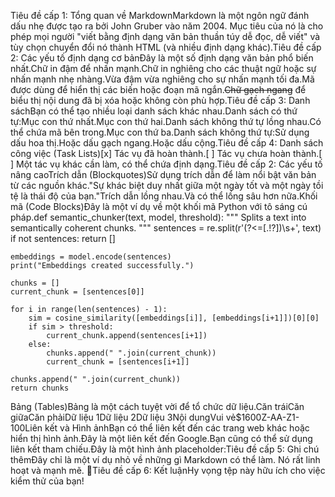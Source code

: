 Tiêu đề cấp 1: Tổng quan về MarkdownMarkdown là một ngôn ngữ đánh dấu nhẹ được tạo ra bởi John Gruber vào năm 2004. Mục tiêu của nó là cho phép mọi người "viết bằng định dạng văn bản thuần túy dễ đọc, dễ viết" và tùy chọn chuyển đổi nó thành HTML (và nhiều định dạng khác).Tiêu đề cấp 2: Các yếu tố định dạng cơ bảnĐây là một số định dạng văn bản phổ biến nhất.Chữ in đậm để nhấn mạnh.Chữ in nghiêng cho các thuật ngữ hoặc sự nhấn mạnh nhẹ nhàng.Vừa đậm vừa nghiêng cho sự nhấn mạnh tối đa.Mã được dùng để hiển thị các biến hoặc đoạn mã ngắn.~~Chữ gạch ngang~~ để biểu thị nội dung đã bị xóa hoặc không còn phù hợp.Tiêu đề cấp 3: Danh sáchBạn có thể tạo nhiều loại danh sách khác nhau.Danh sách có thứ tự:Mục con thứ nhất.Mục con thứ hai.Danh sách không thứ tự lồng nhau.Có thể chứa mã bên trong.Mục con thứ ba.Danh sách không thứ tự:Sử dụng dấu hoa thị.Hoặc dấu gạch ngang.Hoặc dấu cộng.Tiêu đề cấp 4: Danh sách công việc (Task Lists)[x] Tác vụ đã hoàn thành.[ ] Tác vụ chưa hoàn thành.[ ] Một tác vụ khác cần làm, có thể chứa định dạng.Tiêu đề cấp 2: Các yếu tố nâng caoTrích dẫn (Blockquotes)Sử dụng trích dẫn để làm nổi bật văn bản từ các nguồn khác."Sự khác biệt duy nhất giữa một ngày tốt và một ngày tồi tệ là thái độ của bạn."Trích dẫn lồng nhau.Và có thể lồng sâu hơn nữa.Khối mã (Code Blocks)Đây là một ví dụ về một khối mã Python với tô sáng cú pháp.def semantic_chunker(text, model, threshold):
    """
    Splits a text into semantically coherent chunks.
    """
    sentences = re.split(r'(?<=[.!?])\s+', text)
    if not sentences:
        return []

    embeddings = model.encode(sentences)
    print("Embeddings created successfully.")

    chunks = []
    current_chunk = [sentences[0]]

    for i in range(len(sentences) - 1):
        sim = cosine_similarity([embeddings[i]], [embeddings[i+1]])[0][0]
        if sim > threshold:
            current_chunk.append(sentences[i+1])
        else:
            chunks.append(" ".join(current_chunk))
            current_chunk = [sentences[i+1]]

    chunks.append(" ".join(current_chunk))
    return chunks
Bảng (Tables)Bảng là một cách tuyệt vời để tổ chức dữ liệu.Căn tráiCăn giữaCăn phảiDữ liệu 1Dữ liệu 2Dữ liệu 3Nội dungVui vẻ$1600Z-AA-Z1-100Liên kết và Hình ảnhBạn có thể liên kết đến các trang web khác hoặc hiển thị hình ảnh.Đây là một liên kết đến Google.Bạn cũng có thể sử dụng liên kết tham chiếu.Đây là một hình ảnh placeholder:Tiêu đề cấp 5: Ghi chú thêmĐây chỉ là một ví dụ nhỏ về những gì Markdown có thể làm. Nó rất linh hoạt và mạnh mẽ. 🚀Tiêu đề cấp 6: Kết luậnHy vọng tệp này hữu ích cho việc kiểm thử của bạn!